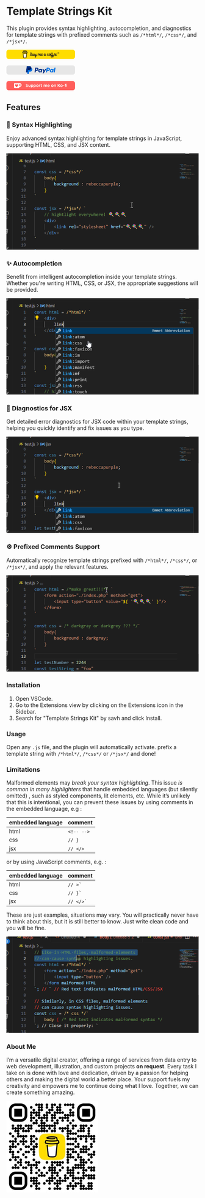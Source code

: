 # Template Strings Kit

This plugin provides syntax highlighting, autocompletion, and diagnostics for template strings with prefixed comments such as `/*html*/`, `/*css*/`, and `/*jsx*/`.


[![buymeacoffe](https://raw.githubusercontent.com/invitadoxr/json5-kit/master/fileicons/buymeacoffe-logo.png)](https://www.buymeacoffee.com/savh)

[![paypalme](https://raw.githubusercontent.com/invitadoxr/json5-kit/master/fileicons/paypal-logo.png)](https://paypal.me/savh2040?country.x=CO&locale.x=es_XC)

[![ko-fi](https://raw.githubusercontent.com/invitadoxr/json5-kit/master/fileicons/kofi-logo.png)](https://ko-fi.com/E1E611MOEZ)


## Features

### 🌈 Syntax Highlighting
Enjoy advanced syntax highlighting for template strings in JavaScript, supporting HTML, CSS, and JSX content.

![Syntax Highlighting](https://raw.githubusercontent.com/invitadoxr/template-strings-kit/master/fileicons/hightlight.gif)


### ✨ Autocompletion
Benefit from intelligent autocompletion inside your template strings. Whether you're writing HTML, CSS, or JSX, the appropriate suggestions will be provided.

![Syntax Highlighting](https://raw.githubusercontent.com/invitadoxr/template-strings-kit/master/fileicons/auto.gif)


### 🚨 Diagnostics for JSX
Get detailed error diagnostics for JSX code within your template strings, helping you quickly identify and fix issues as you type.

![Syntax Highlighting](https://raw.githubusercontent.com/invitadoxr/template-strings-kit/master/fileicons/diagnostics.gif)


### ⚙️ Prefixed Comments Support
Automatically recognize template strings prefixed with `/*html*/`, `/*css*/`, or `/*jsx*/`, and apply the relevant features.

![Syntax Highlighting](https://raw.githubusercontent.com/invitadoxr/template-strings-kit/master/fileicons/prefix.gif)


### Installation

1. Open VSCode.
2. Go to the Extensions view by clicking on the Extensions icon in the Sidebar.
3. Search for "Template Strings Kit" by savh and click Install.

### Usage

Open any `.js` file, and the plugin will automatically activate.
prefix a template string with `/*html*/`, `/*css*/` or `/*jsx*/` and done!


### Limitations
Malformed elements may _break your syntax highlighting_.
This issue _is common in many highlighters_ 
that handle embedded languages (but silently omitted) , 
such as styled components, lit elements, etc.
While it’s unlikely that this is intentional, 
you can prevent these issues by 
using comments in the embedded language, e.g : 

| embedded language  | comment        |
| -                  | -              |
| html               | `` <!-- --> `` |
| css                | `` // }     `` |
| jsx                | `` // </>   `` |

or by using JavaScript comments, e.g. : 

| embedded language  | comment        |
| -                  | -              |
| html               | `` // >`   ``  |
| css                | `` // }`   ``  |
| jsx                | `` // </>` ``  |

These are just examples, situations may vary.
You will practically never have to think about this, but it is still better to know. Just write clean code and you will be fine.

![Syntax Highlighting](https://raw.githubusercontent.com/invitadoxr/template-strings-kit/master/fileicons/limit.gif)


### About Me
I’m a versatile digital creator, offering a range of services from data entry to web development, illustration, and custom projects **on request**. Every task I take on is done with love and dedication, driven by a passion for helping others and making the digital world a better place. Your support fuels my creativity and empowers me to continue doing what I love. Together, we can create something amazing.


[![buymeacoffe](https://raw.githubusercontent.com/invitadoxr/json5-kit/master/fileicons/buymeacoffe-qr-small.jpg)](https://www.buymeacoffee.com/savh)